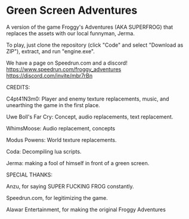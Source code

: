 # Green Screen Adventures
A version of the game Froggy's Adventures (AKA SUPERFROG) that replaces the assets with our local funnyman, Jerma.

To play, just clone the repository (click "Code" and select "Download as ZIP"), extract, and run "engine.exe".

We have a page on Speedrun.com and a discord! 
https://www.speedrun.com/froggy_adventures https://discord.com/invite/mbr7rBn



CREDITS:

C4pt41N3m0: Player and enemy texture replacements, music, and unearthing the game in the first place.

Uwe Boll's Far Cry: Concept, audio replacements, text replacement.

WhimsMoose: Audio replacement, concepts

Modus Powens: World texture replacements.

Coda: Decompiling lua scripts.

Jerma: making a fool of himself in front of a green screen.

SPECIAL THANKS:

Anzu, for saying SUPER FUCKING FROG constantly.

Speedrun.com, for legitimizing the game.

Alawar Entertainment, for making the original Froggy Adventures

